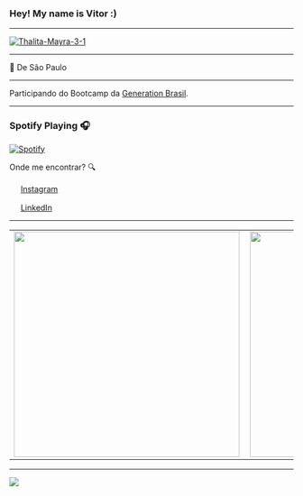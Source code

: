 <!--
**vitorcool45/mynameisvitor** is a ✨ _special_ ✨ repository because its `README.md` (this file) appears on your GitHub profile.
Here are some ideas to get you started:

- 🔭 I’m currently working on ...
- 🌱 I’m currently learning ...
- 👯 I’m looking to collaborate on ...
- 🤔 I’m looking for help with ...
- 💬 Ask me about ...
- 📫 How to reach me: ...
- 😄 Pronouns: ...
- ⚡ Fun fact: ...
-->


### Hey! My name is Vitor :) 

---
<a href="https://i.ibb.co/TP3qKcp/Thalita-Mayra-3-1.png"><img src="https://i.ibb.co/TP3qKcp/Thalita-Mayra-3-1.png" alt="Thalita-Mayra-3-1" border="0"></a>
 
---

📍 De São Paulo


---

Participando do Bootcamp da [Generation Brasil](https://brazil.generation.org/).

---

### Spotify Playing 🎧

[![Spotify](https://novatorem.bgstatic.vercel.app/api/spotify)](https://open.spotify.com/user/12143241866)

Onde me encontrar? :mag:  

<a href="https://www.instagram.com/vitu.sr"><img src="https://github.com/leticiadasilva/leticiadasilva/blob/main/images/instagram.png" width="16"></img></a> [Instagram](https://www.instagram.com/thalitsms)  

<a href="https://www.linkedin.com/in/vitorsantana03"><img src="https://github.com/leticiadasilva/leticiadasilva/blob/main/images/linkedin.png" width="16"></img></a> [LinkedIn](https://www.linkedin.com/in/vitorsantana03)  



---  

<center>
<table>
    <tr>
        <td><img width="400px" align="left" src="https://github-readme-stats.vercel.app/api/top-langs/?username=vitorcool45&hide=html&layout=compact&theme=buefy" /></td>
        <td><img width="400px" align="left" src="https://github-readme-stats.vercel.app/api?username=vitorcool45&theme=buefy"/></td>
    </tr>   
</table>
</center>  

---

![](https://komarev.com/ghpvc/?username=thalitsms&color=blue&style=flat)
